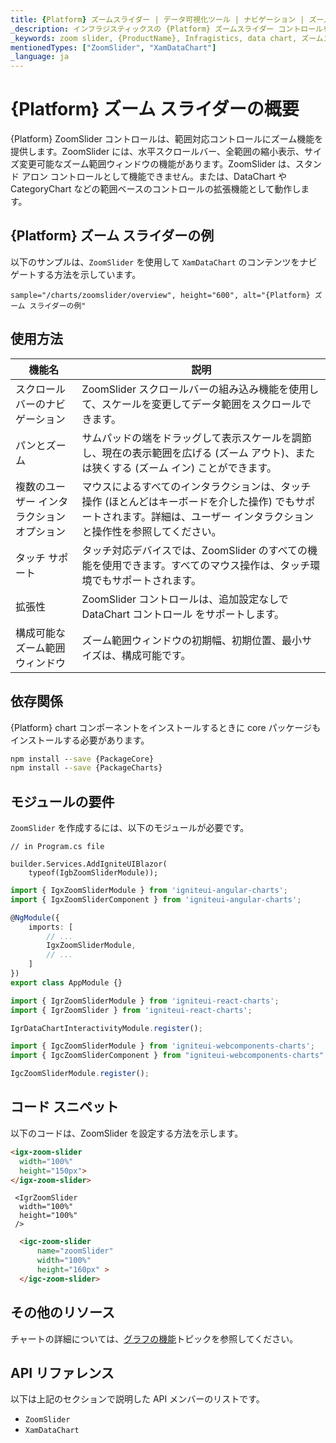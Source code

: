 ```yaml
---
title: {Platform} ズームスライダー | データ可視化ツール | ナビゲーション | ズーム | データ チャート | データ バインディング | インフラジスティックス
_description: インフラジスティックスの {Platform} ズームスライダー コントロールを使用して、最小値と最大値を表す 2 つのハンドルのデータ サブセットを簡単に表示します。{ProductName} ズームスライダーでデータの可視化を向上させます。
_keywords: zoom slider, {ProductName}, Infragistics, data chart, ズームスライダー, インフラジスティックス, データ チャート
mentionedTypes: ["ZoomSlider", "XamDataChart"]
_language: ja
---
```


# {Platform} ズーム スライダーの概要

{Platform} ZoomSlider コントロールは、範囲対応コントロールにズーム機能を提供します。ZoomSlider には、水平スクロールバー、全範囲の縮小表示、サイズ変更可能なズーム範囲ウィンドウの機能があります。ZoomSlider は、スタンド アロン コントロールとして機能できません。または、DataChart や CategoryChart などの範囲ベースのコントロールの拡張機能として動作します。

## {Platform} ズーム スライダーの例

以下のサンプルは、`ZoomSlider` を使用して `XamDataChart` のコンテンツをナビゲートする方法を示しています。

`sample="/charts/zoomslider/overview", height="600", alt="{Platform} ズーム スライダーの例"`



<div class="divider--half"></div>

## 使用方法

| 機能名|説明 |
| --------------------|----------------------- |
| スクロールバーのナビゲーション|ZoomSlider スクロールバーの組み込み機能を使用して、スケールを変更してデータ範囲をスクロールできます。 |
| パンとズーム|サムパッドの端をドラッグして表示スケールを調節し、現在の表示範囲を広げる (ズーム アウト)、または狭くする (ズーム イン) ことができます。 |
| 複数のユーザー インタラクション オプション|マウスによるすべてのインタラクションは、タッチ操作 (ほとんどはキーボードを介した操作) でもサポートされます。詳細は、ユーザー インタラクションと操作性を参照してください。 |
| タッチ サポート|タッチ対応デバイスでは、ZoomSlider のすべての機能を使用できます。すべてのマウス操作は、タッチ環境でもサポートされます。 |
| 拡張性|ZoomSlider コントロールは、追加設定なしで DataChart コントロール をサポートします。 |
| 構成可能なズーム範囲ウィンドウ|ズーム範囲ウィンドウの初期幅、初期位置、最小サイズは、構成可能です。 |

<!-- Angular, React, WebComponents -->
## 依存関係
{Platform} chart コンポーネントをインストールするときに core パッケージもインストールする必要があります。

```cmd
npm install --save {PackageCore}
npm install --save {PackageCharts}
```
<!-- end: Angular, React, WebComponents -->

## モジュールの要件

`ZoomSlider` を作成するには、以下のモジュールが必要です。

```razor
// in Program.cs file

builder.Services.AddIgniteUIBlazor(
    typeof(IgbZoomSliderModule));
```

```ts
import { IgxZoomSliderModule } from 'igniteui-angular-charts';
import { IgxZoomSliderComponent } from 'igniteui-angular-charts';

@NgModule({
    imports: [
        // ...
        IgxZoomSliderModule,
        // ...
    ]
})
export class AppModule {}
```

```ts
import { IgrZoomSliderModule } from 'igniteui-react-charts';
import { IgrZoomSlider } from 'igniteui-react-charts';

IgrDataChartInteractivityModule.register();
```

```ts
import { IgcZoomSliderModule } from 'igniteui-webcomponents-charts';
import { IgcZoomSliderComponent } from "igniteui-webcomponents-charts";

IgcZoomSliderModule.register();
```

## コード スニペット
以下のコードは、ZoomSlider を設定する方法を示します。

```html
<igx-zoom-slider
  width="100%"
  height="150px">
</igx-zoom-slider>
```

```tsx
 <IgrZoomSlider
  width="100%"
  height="100%"
 />
```


```html
  <igc-zoom-slider
      name="zoomSlider"
      width="100%"
      height="160px" >
  </igc-zoom-slider>
```
<div class="divider--half"></div>

## その他のリソース

チャートの詳細については、[グラフの機能](charts/chart-features.md)トピックを参照してください。

## API リファレンス

以下は上記のセクションで説明した API メンバーのリストです。

- `ZoomSlider`
- `XamDataChart`